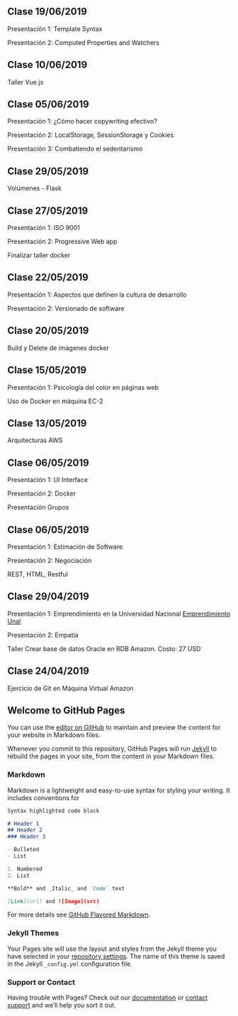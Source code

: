 ## Clase 19/06/2019

Presentación 1: Template Syntax

Presentación 2: Computed Properties and Watchers

## Clase 10/06/2019

Taller Vue.js

## Clase 05/06/2019

Presentación 1: ¿Cómo hacer copywriting efectivo?

Presentación 2: LocalStorage, SessionStorage y Cookies

Presentación 3: Combatiendo el sedentarismo

## Clase 29/05/2019

Volúmenes - Flask

## Clase 27/05/2019

Presentación 1: ISO 9001

Presentación 2: Progressive Web app

Finalizar taller docker

## Clase 22/05/2019

Presentación 1: Aspectos que definen la cultura de desarrollo

Presentación 2: Versionado de software

## Clase 20/05/2019

Build y Delete de imágenes docker

## Clase 15/05/2019

Presentación 1: Psicología del color en páginas web

Uso de Docker en máquina EC-2

## Clase 13/05/2019

Arquitecturas AWS

## Clase 06/05/2019

Presentación 1: UI Interface

Presentación 2: Docker

Presentación Grupos

## Clase 06/05/2019

Presentación 1: Estimación de Software

Presentación 2: Negociación

REST, HTML, Restful

## Clase 29/04/2019

Presentación 1: Emprendimiento en la Universidad Nacional
[Emprendimiento Unal](https://emprendimiento.unal.edu.co)

Presentación 2: Empatía

Taller Crear base de datos Oracle en RDB Amazon.
Costo: 27 USD

## Clase 24/04/2019

Ejercicio de Git en Máquina Virtual Amazon

## Welcome to GitHub Pages

You can use the [editor on GitHub](https://github.com/meguerreroa/ProyectoIngSoft/edit/master/README.md) to maintain and preview the content for your website in Markdown files.

Whenever you commit to this repository, GitHub Pages will run [Jekyll](https://jekyllrb.com/) to rebuild the pages in your site, from the content in your Markdown files.

### Markdown

Markdown is a lightweight and easy-to-use syntax for styling your writing. It includes conventions for

```markdown
Syntax highlighted code block

# Header 1
## Header 2
### Header 3

- Bulleted
- List

1. Numbered
2. List

**Bold** and _Italic_ and `Code` text

[Link](url) and ![Image](src)
```

For more details see [GitHub Flavored Markdown](https://guides.github.com/features/mastering-markdown/).

### Jekyll Themes

Your Pages site will use the layout and styles from the Jekyll theme you have selected in your [repository settings](https://github.com/meguerreroa/ProyectoIngSoft/settings). The name of this theme is saved in the Jekyll `_config.yml` configuration file.

### Support or Contact

Having trouble with Pages? Check out our [documentation](https://help.github.com/categories/github-pages-basics/) or [contact support](https://github.com/contact) and we’ll help you sort it out.
